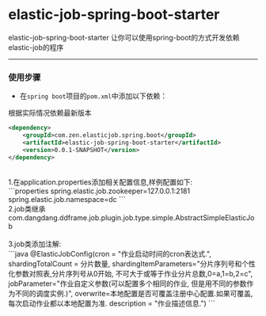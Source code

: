  elastic-job-spring-boot-starter
===================================
 elastic-job-spring-boot-starter
让你可以使用spring-boot的方式开发依赖elastic-job的程序

*****

### 使用步骤

* 在`spring boot`项目的`pom.xml`中添加以下依赖：

根据实际情况依赖最新版本
```xml
<dependency>
    <groupId>com.zen.elasticjob.spring.boot</groupId>
    <artifactId>elastic-job-spring-boot-starter</artifactId>
    <version>0.0.1-SNAPSHOT</version>
</dependency>
```

<br/>
1.在application.properties添加相关配置信息,样例配置如下:
<br/>
```properties
spring.elastic.job.zookeeper=127.0.0.1:2181
spring.elastic.job.namespace=dc
```
<br/>
2.job类继承com.dangdang.ddframe.job.plugin.job.type.simple.AbstractSimpleElasticJob
<br/>
<br/>
3.job类添加注解:
<br/>
```java
@ElasticJobConfig(cron = "作业启动时间的cron表达式.",
                    shardingTotalCount = 分片数量,
                    shardingItemParameters="分片序列号和个性化参数对照表,分片序列号从0开始, 不可大于或等于作业分片总数,0=a,1=b,2=c",
                    jobParameter="作业自定义参数(可以配置多个相同的作业, 但是用不同的参数作为不同的调度实例.)",
                    overwrite=本地配置是否可覆盖注册中心配置.如果可覆盖, 每次启动作业都以本地配置为准.
                    description = "作业描述信息.")
```





